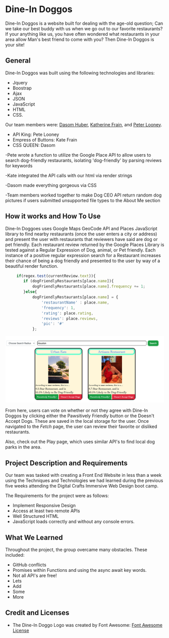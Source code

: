 # **Dine-In Doggos**

Dine-In Doggos is a website built for dealing with the age-old question; Can we take our best buddy with us when we go out to our favorite restaurants? If your anything like us, you have often wondered what restaurants in your area allow Man's best friend to come with you? Then Dine-In Doggos is your site!

## **General**

Dine-In Doggos was built using the following technologies and libraries:
* Jquery
* Boostrap
* Ajax
* JSON
* JavaScript
* HTML
* CSS.

Our team members were: [Dasom Huber](https://github.com/DasomAnH), [Katherine Frain](https://github.com/katherfrain), and [Peter Looney](https://github.com/plooney81).

* API King: Pete Looney
* Empress of Buttons: Kate Frain
* CSS QUEEN: Dasom

-Pete wrote a function to utilize the Google Place API to allow users to search dog-friendly restaurants, isolating 'dog-friendly' by parsing reviews for keywords

-Kate integrated the API calls with our html via render strings

-Dasom made everything gorgeous via CSS

-Team members worked together to make Dog CEO API return random dog pictures if users submitted unsupported file types to the About Me section

## **How it works** and **How To Use**

Dine-In Doggoes uses Google Maps GeoCode API and Places JavaScript library to find nearby restaurants (once the user enters a city or address) and present the user with restaurants that reviewers have said are dog or pet friendly. Each restaurant review returned by the Google Places Library is tested against a Regular Expression of Dog, animal, or Pet friendly. Each instance of a positive regular expression search for a Restaurant increases their chance of being a dog friendly and presented to the user by way of a beautiful render function.

```JavaScript
     if(regex.test(currentReview.text)){
        if (dogFriendlyRestaurants[place.name]){
            dogFriendlyRestaurants[place.name].frequency += 1;
        }else{
            dogFriendlyRestaurants[place.name] = {
                'restaurantName' : place.name, 
                'frequency': 1, 
                'rating': place.rating, 
                'reviews': place.reviews,
                'pic': '#'
            };
```
![Eats Page Preview](./screenShot.png)

From here, users can vote on whether or not they agree with Dine-In Doggos by clicking either the Pawsitively Friendly button or the Doesn't Accept Dogs. These are saved in the local storage for the user. Once navigated to the *_Fetch_* page, the user can review their favorite or disliked restaurants.

Also, check out the Play page, which uses similar API's to find local dog parks in the area.

## **Project Description** and **Requirements**
Our team was tasked with creating a Front End Website in less than a week using the Techniques and Technologies we had learned during the previous five weeks attending the Digital Crafts Immersive Web Design boot camp.

The Requirements for the project were as follows: 
* Implement Responsive Design
* Access at least two remote APIs
* Well Structured HTML
* JavaScript loads correctly and without any console errors.

## **What We Learned**

Throughout the project, the group overcame many obstacles. These included:
* GitHub conflicts
* Promises within Functions and using the async await key words.
* Not all API's are free!
* Lets
* Add
* Some
* More


## **Credit** and **Licenses**
* The Dine-In Doggo Logo was created by Font Awesome:
[Font Awesome License](https://fontawesome.com/license)
